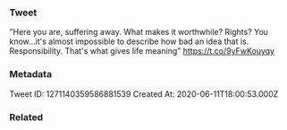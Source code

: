 ### Tweet
"Here you are, suffering away. What makes it worthwhile? Rights? You know...it's almost impossible to describe how bad an idea that is. Responsibility. That's what gives life meaning" https://t.co/9yFwKouyqy

### Metadata
Tweet ID: 1271140359586881539
Created At: 2020-06-11T18:00:53.000Z

### Related

